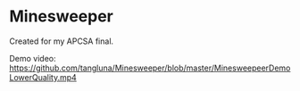 # Minesweeper
Created for my APCSA final. 

Demo video: https://github.com/tangluna/Minesweeper/blob/master/MinesweepeerDemoLowerQuality.mp4
